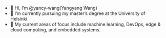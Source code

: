 - 👋 Hi, I’m @yancy-wang(Yangyang Wang)
- 👀 I’m currently pursuing my master’s degree at the University of Helsinki.
- 🌱 My current areas of focus include machine learning, DevOps, edge & cloud computing, and embedded systems.

<!---
yancy-wang/yancy-wang is a ✨ special ✨ repository because its `README.md` (this file) appears on your GitHub profile.
You can click the Preview link to take a look at your changes.
--->
